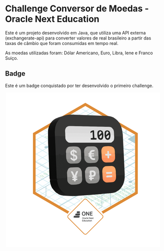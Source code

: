 # Challenge Conversor de Moedas - Oracle Next Education

Este é um projeto desenvolvido em Java, que utiliza uma API externa (exchangerate-api) para converter 
valores de real brasileiro a partir das taxas de câmbio que foram consumidas em tempo real. 

As moedas utilizadas foram: Dólar Americano, Euro, Libra, Iene e Franco Suiço. 

## Badge
Este é um badge conquistado por ter desenvolvido o primeiro challenge. 

<div align="center">

![Badge](img/Badge-Conversor.png)

</div>
